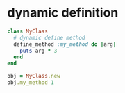 # dynamic definition

```rb
class MyClass
  # dynamic define method
  define_method :my_method do |arg|
    puts arg * 3
  end
end

obj = MyClass.new
obj.my_method 1
```